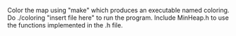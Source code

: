 Color the map using "make" which produces an executable named coloring. Do ./coloring "insert file here" to run the program.
Include MinHeap.h to use the functions implemented in the .h file.
